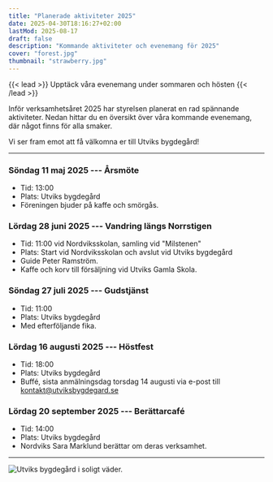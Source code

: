 ```yaml
---
title: "Planerade aktiviteter 2025"
date: 2025-04-30T18:16:27+02:00
lastMod: 2025-08-17
draft: false
description: "Kommande aktiviteter och evenemang för 2025"
cover: "forest.jpg"
thumbnail: "strawberry.jpg"
---
```


{{< lead >}}
Upptäck våra evenemang under sommaren och hösten
{{< /lead >}}

Inför verksamhetsåret 2025 har styrelsen planerat en rad spännande aktiviteter. Nedan hittar du en översikt över våra kommande evenemang, där något finns för alla smaker.

Vi ser fram emot att få välkomna er till Utviks bygdegård!

---

### Söndag 11 maj 2025 --- Årsmöte

- Tid: 13:00
- Plats: Utviks bygdegård
- Föreningen bjuder på kaffe och smörgås.

### Lördag 28 juni 2025 --- Vandring längs Norrstigen

- Tid: 11:00 vid Nordviksskolan, samling vid "Milstenen"
- Plats: Start vid Nordviksskolan och avslut vid Utviks bygdegård
- Guide Peter Ramström.
- Kaffe och korv till försäljning vid Utviks Gamla Skola.

### Söndag 27 juli 2025 --- Gudstjänst

- Tid: 11:00
- Plats: Utviks bygdegård
- Med efterföljande fika.

### Lördag 16 augusti 2025 --- Höstfest

- Tid: 18:00
- Plats: Utviks bygdegård
- Buffé, sista anmälningsdag torsdag 14 augusti via e-post till <kontakt@utviksbygdegard.se>

### Lördag 20 september 2025 --- Berättarcafé

- Tid: 14:00
- Plats: Utviks bygdegård
- Nordviks Sara Marklund berättar om deras verksamhet.

---

![Utviks bygdegård i soligt väder.](skolan_sida.jpg "Utviks Bygdegård i soligt väder.")
